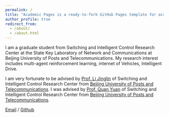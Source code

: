 ```yaml
---
permalink: /
title: "Academic Pages is a ready-to-fork GitHub Pages template for academic personal websites"
author_profile: true
redirect_from: 
  - /about/
  - /about.html
---
```

I am a graduate student from Switching and Intelligent Control Research Center at the State Key Laboratory of Network and Communications at Beijing University of Posts and Telecommunications. My research interest includes multi-agent reinforcement learning, internet of Vehicles, Intelligent Drive.

I am very fortunate to be advised by [Prof. Li Jinglin](http://lijinglin.cn/index.php/start-page.html) of Switching and Intelligent Control Research Center from [Beijing University of Posts and Telecommunications](https://www.bupt.edu.cn/). I was advised by [Prof. Quan Yuan](https://quantumyuan.github.io/) of Switching and Intelligent Control Research Center from [Beijing University of Posts and Telecommunications](https://www.bupt.edu.cn/).

[Email](1371898362qq.com) / [Github](https://github.com/tanker-alt) 
